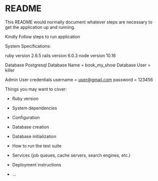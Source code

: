 # README

This README would normally document whatever steps are necessary to get the
application up and running.

Kindly Follow steps to run application

System Specifications:

ruby version 2.6.5
rails version 6.0.3
node version 10.16

Database Postgresql
Database Name = book_my_show
Database User = killer


Admin User credentials
username = user@gmail.com
password = 123456

Things you may want to cover:

* Ruby version

* System dependencies

* Configuration

* Database creation

* Database initialization

* How to run the test suite

* Services (job queues, cache servers, search engines, etc.)

* Deployment instructions

* ...
